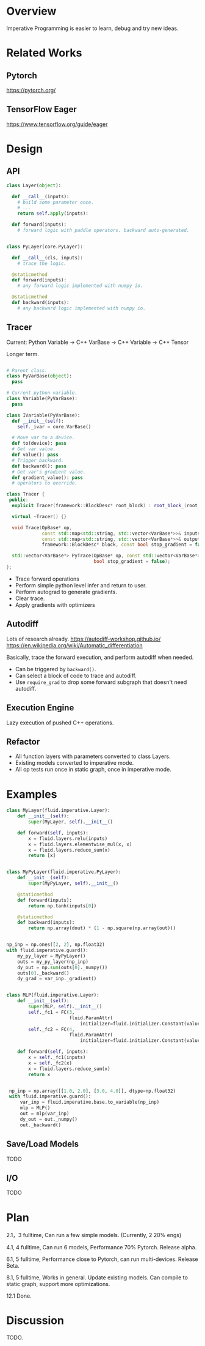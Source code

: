# Overview

Imperative Programming is easier to learn, debug and try new ideas.

# Related Works

## Pytorch
https://pytorch.org/

## TensorFlow Eager
https://www.tensorflow.org/guide/eager

# Design

## API
```python
class Layer(object):

  def __call__(inputs):
    # build some parameter once.
    # ...
    return self.apply(inputs):

  def forward(inputs):
    # forward logic with paddle operators. backward auto-generated.


class PyLayer(core.PyLayer):

  def __call__(cls, inputs):
    # trace the logic.

  @staticmethod
  def forward(inputs):
    # any forward logic implemented with numpy io.

  @staticmethod
  def backward(inputs):
    # any backward logic implemented with numpy io.

```


## Tracer

Current: Python Variable -> C++ VarBase -> C++ Variable -> C++ Tensor

Longer term.
```python

# Parent class.
class PyVarBase(object):
  pass

# Current python variable.
class Variable(PyVarBase):
  pass

class IVariable(PyVarBase):
  def __init__(self):
    self._ivar = core.VarBase()

  # Move var to a device.
  def to(device): pass
  # Get var value.
  def value(): pass
  # Trigger backward.
  def backward(): pass
  # Get var's gradient value.
  def gradient_value(): pass
  # operators to override.
```



```cpp
class Tracer {
 public:
  explicit Tracer(framework::BlockDesc* root_block) : root_block_(root_block) {}

  virtual ~Tracer() {}

  void Trace(OpBase* op,
             const std::map<std::string, std::vector<VarBase*>>& inputs,
             const std::map<std::string, std::vector<VarBase*>>& outputs,
             framework::BlockDesc* block, const bool stop_gradient = false);

  std::vector<VarBase*> PyTrace(OpBase* op, const std::vector<VarBase*>& inputs,
                                bool stop_gradient = false);
};
```

* Trace forward operations
* Perform simple python level infer and return to user.
* Perform autograd to generate gradients.
* Clear trace.
* Apply gradients with optimizers

## Autodiff

Lots of research already.
https://autodiff-workshop.github.io/
https://en.wikipedia.org/wiki/Automatic_differentiation

Basically, trace the forward execution, and perform autodiff
when needed.

* Can be triggered by `backward()`.
* Can select a block of code to trace and autodiff.
* Use `require_grad` to drop some forward subgraph that doesn't need autodiff.

## Execution Engine

Lazy execution of pushed C++ operations.

## Refactor

* All function layers with parameters converted to class Layers.
* Existing models converted to imperative mode.
* All op tests run once in static graph, once in imperative mode.

# Examples

```python
class MyLayer(fluid.imperative.Layer):
    def __init__(self):
        super(MyLayer, self).__init__()

    def forward(self, inputs):
        x = fluid.layers.relu(inputs)
        x = fluid.layers.elementwise_mul(x, x)
        x = fluid.layers.reduce_sum(x)
        return [x]


class MyPyLayer(fluid.imperative.PyLayer):
    def __init__(self):
        super(MyPyLayer, self).__init__()

    @staticmethod
    def forward(inputs):
        return np.tanh(inputs[0])

    @staticmethod
    def backward(inputs):
        return np.array(dout) * (1 - np.square(np.array(out)))


np_inp = np.ones([2, 2], np.float32)
with fluid.imperative.guard():
    my_py_layer = MyPyLayer()
    outs = my_py_layer(np_inp)
    dy_out = np.sum(outs[0]._numpy())
    outs[0]._backward()
    dy_grad = var_inp._gradient()


class MLP(fluid.imperative.Layer):
    def __init__(self):
        super(MLP, self).__init__()
        self._fc1 = FC(3,
                       fluid.ParamAttr(
                           initializer=fluid.initializer.Constant(value=0.1)))
        self._fc2 = FC(4,
                       fluid.ParamAttr(
                           initializer=fluid.initializer.Constant(value=0.1)))

    def forward(self, inputs):
        x = self._fc1(inputs)
        x = self._fc2(x)
        x = fluid.layers.reduce_sum(x)
        return x


 np_inp = np.array([[1.0, 2.0], [3.0, 4.0]], dtype=np.float32)
 with fluid.imperative.guard():
     var_inp = fluid.imperative.base.to_variable(np_inp)
     mlp = MLP()
     out = mlp(var_inp)
     dy_out = out._numpy()
     out._backward()
```


## Save/Load Models

TODO

## I/O

TODO

# Plan

2.1，3 fulltime, Can run a few simple models. (Currently, 2 20% engs)

4.1, 4 fulltime, Can run 6 models, Performance 70% Pytorch. Release alpha.

6.1, 5 fulltime, Performance close to Pytorch, can run multi-devices. Release Beta.

8.1, 5 fulltime, Works in general. Update existing models. Can compile to static graph, support more optimizations.

12.1 Done.

# Discussion

TODO.
